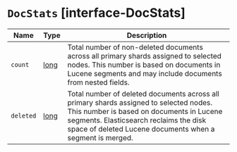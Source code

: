 # `DocStats` [interface-DocStats]

| Name | Type | Description |
| - | - | - |
| `count` | [long](./long.md) | Total number of non-deleted documents across all primary shards assigned to selected nodes. This number is based on documents in Lucene segments and may include documents from nested fields. |
| `deleted` | [long](./long.md) | Total number of deleted documents across all primary shards assigned to selected nodes. This number is based on documents in Lucene segments. Elasticsearch reclaims the disk space of deleted Lucene documents when a segment is merged. |
